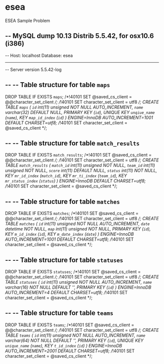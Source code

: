 # esea
ESEA Sample Problem

-- MySQL dump 10.13  Distrib 5.5.42, for osx10.6 (i386)
--
-- Host: localhost    Database: esea
-- ------------------------------------------------------
-- Server version	5.5.42-log

--
-- Table structure for table `maps`
--

DROP TABLE IF EXISTS `maps`;
/*!40101 SET @saved_cs_client     = @@character_set_client */;
/*!40101 SET character_set_client = utf8 */;
CREATE TABLE `maps` (
  `id` int(11) unsigned NOT NULL AUTO_INCREMENT,
  `name` varchar(32) DEFAULT NULL,
  PRIMARY KEY (`id`),
  UNIQUE KEY `unqiue_name` (`name`),
  KEY `map_id_index` (`id`)
) ENGINE=InnoDB AUTO_INCREMENT=1001 DEFAULT CHARSET=utf8;
/*!40101 SET character_set_client = @saved_cs_client */;




--
-- Table structure for table `match_results`
--

DROP TABLE IF EXISTS `match_results`;
/*!40101 SET @saved_cs_client     = @@character_set_client */;
/*!40101 SET character_set_client = utf8 */;
CREATE TABLE `match_results` (
  `match_id` int(11) unsigned NOT NULL,
  `team_id` int(11) unsigned NOT NULL,
  `score` int(11) DEFAULT NULL,
  `status` int(11) NOT NULL,
  KEY `mr_id_index` (`match_id`),
  KEY `mr_ti_index` (`team_id`),
  KEY `mr_status_index` (`status`)
) ENGINE=InnoDB DEFAULT CHARSET=utf8;
/*!40101 SET character_set_client = @saved_cs_client */;




--
-- Table structure for table `matches`
--

DROP TABLE IF EXISTS `matches`;
/*!40101 SET @saved_cs_client     = @@character_set_client */;
/*!40101 SET character_set_client = utf8 */;
CREATE TABLE `matches` (
  `id` int(11) unsigned NOT NULL AUTO_INCREMENT,
  `date` datetime NOT NULL,
  `map` int(11) unsigned NOT NULL,
  PRIMARY KEY (`id`),
  KEY `m_id_index` (`id`),
  KEY `m_date_index` (`date`)
) ENGINE=InnoDB AUTO_INCREMENT=1001 DEFAULT CHARSET=utf8;
/*!40101 SET character_set_client = @saved_cs_client */;




--
-- Table structure for table `statuses`
--

DROP TABLE IF EXISTS `statuses`;
/*!40101 SET @saved_cs_client     = @@character_set_client */;
/*!40101 SET character_set_client = utf8 */;
CREATE TABLE `statuses` (
  `id` int(11) unsigned NOT NULL AUTO_INCREMENT,
  `name` varchar(16) NOT NULL DEFAULT '',
  PRIMARY KEY (`id`)
) ENGINE=InnoDB AUTO_INCREMENT=4 DEFAULT CHARSET=utf8;
/*!40101 SET character_set_client = @saved_cs_client */;




--
-- Table structure for table `teams`
--

DROP TABLE IF EXISTS `teams`;
/*!40101 SET @saved_cs_client     = @@character_set_client */;
/*!40101 SET character_set_client = utf8 */;
CREATE TABLE `teams` (
  `id` int(11) unsigned NOT NULL AUTO_INCREMENT,
  `name` varchar(64) NOT NULL DEFAULT '',
  PRIMARY KEY (`id`),
  UNIQUE KEY `unique_name` (`name`),
  KEY `t_id_index` (`id`)
) ENGINE=InnoDB AUTO_INCREMENT=2001 DEFAULT CHARSET=utf8;
/*!40101 SET character_set_client = @saved_cs_client */;
